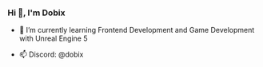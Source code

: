 <h3 align="left">Hi 👋, I'm Dobix</h1>

- 🚀 I’m currently learning Frontend Development and Game Development with Unreal Engine 5

- 📫 Discord: @dobix
